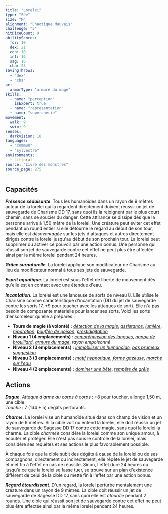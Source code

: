 ```yaml
---
title: "Lorelei"
type: "Fée"
size: "M"
alignment: "Chaotique Mauvais"
challenge: "5"
hitDiceCount: 9
abilityScores:
  for: 10
  dex: 21
  con: 18
  int: 16
  sag: 16
  cha: 23
savingThrows:
  - "dex"
  - "cha"
ac:
  armorType: "armure du mage"
skills:
  - name: "perception"
    isExpert: true
  - name: "representation"
  - name: "supercherie"
movement:
  walk: 9
  swim: 9
senses:
  darkvision: 18
languages:
  - "commun"
  - "sylvestre"
environments:
  - Littoral
source: "Livre des monstres"
source_page: 275
---
```

## Capacités
_**Présence séduisante**_. Tous les humanoïdes dans un rayon de 9 mètres autour de la lorelei qui la regardent directement doivent réussir un jet de sauvegarde de Charisme DD 17, sans quoi ils la rejoignent par le plus court chemin, sans se soucier du danger. Cette attirance se dissipe dès que la personne arrive à 1,50 mètre de la lorelei. Une créature peut éviter cet effet pendant un round entier si elle détourne le regard au début de son tour, mais elle est _désavantagée_ sur les jets d'attaques et autres directement dirigés contre la lorelei jusqu'au début de son prochain tour. La lorelei peut supprimer ou activer ce pouvoir par une action bonus. Une personne qui réussit son jet de sauvegarde contre cet effet ne peut plus être affectée ainsi par la même lorelei pendant 24 heures.

_**Grâce surnaturelle**_. La lorelei applique son modificateur de Charisme au lieu du modificateur normal à tous ses jets de sauvegarde.

_**Esprit aquatique**_. La lorelei est sous l'effet de liberté de mouvement dès qu'elle est en contact avec une étendue d'eau.

_**Incantation**_. La lorelei est une lanceuse de sorts de niveau 8. Elle utilise le Charisme comme caractéristique d'incantation (DD du jet de sauvegarde contre les sorts 17, +9 pour toucher avec les attaques de sort). Elle n'a pas besoin de composante matérielle pour lancer ses sorts. Voici les sorts d'ensorceleur qu'elle a préparés :
* **Tours de magie (à volonté)** : [_détection de la magie_](/grimoire/detection-de-la-magie/), [_assistance_](/grimoire/assistance/), [_lumière_](/grimoire/lumiere/), [_réparation_](/grimoire/reparation/), [_bouffée de poison_](/grimoire/bouffee-de-poison/), [_prestidigitation_](/grimoire/prestidigitation/)
* **Niveau 1 (4 emplacements)** : [_compréhension des langues_](/grimoire/comprehension-des-langues/), [_nappe de brouillard_](/grimoire/nappe-de-brouillard/), [_armure du mage_](/grimoire/armure-du-mage/), _rayon empoisonné_
* **Niveau 2 (3 emplacements)** : [_immobiliser un humanoïde_](/grimoire/immobiliser-un-humanoide/), [_pas brumeux_](/grimoire/pas-brumeux/), [_suggestion_](/grimoire/suggestion/)
* **Niveau 3 (3 emplacements)** : [_motif hypnotique_](/grimoire/motif-hypnotique/), [_forme gazeuse_](/grimoire/forme-gazeuse/), [_marche sur l'eau_](/grimoire/marche-sur-l-eau/)
* **Niveau 4 (2 emplacements)** : [_dominer une bête_](/grimoire/dominer-une-bete/), [_tempête de grêle_](/grimoire/tempete-de-grele/)

## Actions
_**Dague**_. _Attaque d'arme au corps à corps_ : +8 pour toucher, allonge 1,50 m, une cible.  
_Touché_ : 7 (1d4 + 5) dégâts perforants.

_**Charme**_. La lorelei vise un humanoïde situé dans son champ de vision et un rayon de 9 mètres. Si la cible voit ou entend la lorelei, elle doit réussir un jet de sauvegarde de Sagesse DD 17 contre cette magie, sans quoi la lorelei la charme. La cible _charmée_ considère la lorelei comme son unique amour, à écouter et protéger. Elle n'est pas sous le contrôle de la lorelei, mais considère ses requêtes et ses actions le plus favorablement possible.

À chaque fois que la cible subit des dégâts à cause de la lorelei ou de ses compagnons, directement ou indirectement, elle répète le jet de sauvegarde et met fin à l'effet en cas de réussite. Sinon, l'effet dure 24 heures ou jusqu'à ce que la lorelei se fasse tuer, se trouve sur un plan d'existence différent de celui de la cible ou mette fin à l'effet par une action bonus.

_**Regard étourdissant**_. D'un regard, la lorelei perturbe mentalement une créature dans un rayon de 9 mètres. La cible doit réussir un jet de sauvegarde de Sagesse DD 17, sans quoi elle est _étourdie_ pendant 2 rounds. Une cible qui réussit son jet de sauvegarde contre cet effet ne peut plus être affectée ainsi par la même lorelei pendant 24 heures.
